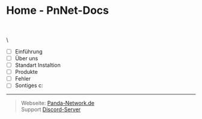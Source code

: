 # Home - PnNet-Docs

\
\
\


* [ ] Einführung
* [ ] Über uns
* [ ] Standart Instaltion
* [ ] Produkte
* [ ] Fehler
* [ ] Sontiges c:

***

> Webseite: [Panda-Network.de](https://panda-network.de)\
> Support [Discord-Server](https://discord.gg/z8ScRvf)
